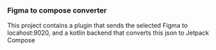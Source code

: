 ### Figma to compose converter
This project contains a plugin that sends the selected Figma to locahost:9020, and a kotlin backend that converts this json
to Jetpack Compose 